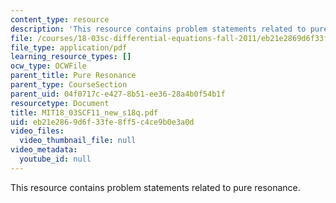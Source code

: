 ```yaml
---
content_type: resource
description: 'This resource contains problem statements related to pure resonance. '
file: /courses/18-03sc-differential-equations-fall-2011/eb21e2869d6f33fe8ff5c4ce9b0e3a0d_MIT18_03SCF11_new_s18q.pdf
file_type: application/pdf
learning_resource_types: []
ocw_type: OCWFile
parent_title: Pure Resonance
parent_type: CourseSection
parent_uid: 04f0717c-e427-8b51-ee36-28a4b0f54b1f
resourcetype: Document
title: MIT18_03SCF11_new_s18q.pdf
uid: eb21e286-9d6f-33fe-8ff5-c4ce9b0e3a0d
video_files:
  video_thumbnail_file: null
video_metadata:
  youtube_id: null
---
```

This resource contains problem statements related to pure resonance. 

